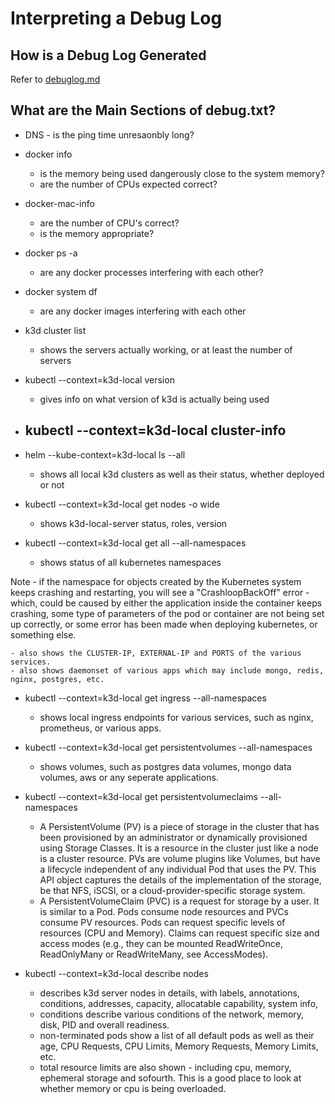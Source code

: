 # Interpreting a Debug Log

## How is a Debug Log Generated

Refer to [debuglog.md](/understanding-scripts/debuglog)

## What are the Main Sections of debug.txt?

* DNS - is the ping time unresaonbly long?
* docker info 
    - is the memory being used dangerously close to the system memory?
    - are the number of CPUs expected correct?

* docker-mac-info
    - are the number of CPU's correct?
    - is the memory appropriate?

* docker ps -a
    - are any docker processes interfering with each other?
    
* docker system df
    - are any docker images interfering with each other

* k3d cluster list
    - shows the servers actually working, or at least the number of servers

* kubectl --context=k3d-local version
    - gives info on what version of k3d is actually being used

* kubectl --context=k3d-local cluster-info 
    - 

* helm --kube-context=k3d-local ls --all
    - shows all local k3d clusters as well as their status, whether deployed or not

* kubectl --context=k3d-local get nodes -o wide 
    - shows k3d-local-server status, roles, version

* kubectl --context=k3d-local get all --all-namespaces
    - shows status of all kubernetes namespaces

Note - if the namespace for objects created by the Kubernetes system keeps crashing and restarting, you will see a "CrashloopBackOff" error - which, could be caused by either the application inside the container keeps crashing, some type of parameters of the pod or container are not being set up correctly, or some error has been made when deploying kubernetes, or something else.

    - also shows the CLUSTER-IP, EXTERNAL-IP and PORTS of the various services.
    - also shows daemonset of various apps which may include mongo, redis, nginx, postgres, etc.

* kubectl --context=k3d-local get ingress --all-namespaces

    - shows local ingress endpoints for various services, such as nginx, prometheus, or various apps.

* kubectl --context=k3d-local get persistentvolumes --all-namespaces 

    - shows volumes, such as postgres data volumes, mongo data volumes, aws or any seperate applications.

* kubectl --context=k3d-local get persistentvolumeclaims --all-namespaces 

    - A PersistentVolume (PV) is a piece of storage in the cluster that has been provisioned by an administrator or dynamically provisioned using Storage Classes. It is a resource in the cluster just like a node is a cluster resource. PVs are volume plugins like Volumes, but have a lifecycle independent of any individual Pod that uses the PV. This API object captures the details of the implementation of the storage, be that NFS, iSCSI, or a cloud-provider-specific storage system.
    - A PersistentVolumeClaim (PVC) is a request for storage by a user. It is similar to a Pod. Pods consume node resources and PVCs consume PV resources. Pods can request specific levels of resources (CPU and Memory). Claims can request specific size and access modes (e.g., they can be mounted ReadWriteOnce, ReadOnlyMany or ReadWriteMany, see AccessModes).

* kubectl --context=k3d-local describe nodes 

    - describes k3d server nodes in details, with labels, annotations, conditions, addresses, capacity, allocatable capability, system info, 
    - conditions describe various conditions of the network, memory, disk, PID and overall readiness.
    - non-terminated pods show a list of all default pods as well as their age, CPU Requests, CPU Limits, Memory Requests, Memory Limits, etc.
    - total resource limits are also shown - including cpu, memory, ephemeral storage and sofourth. This is a good place to look at whether memory or cpu is being overloaded.